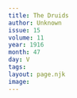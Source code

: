```yaml
---
title: The Druids
author: Unknown
issue: 15
volume: 11
year: 1916
month: 47
day: V
tags:
layout: page.njk
image:
---
```



